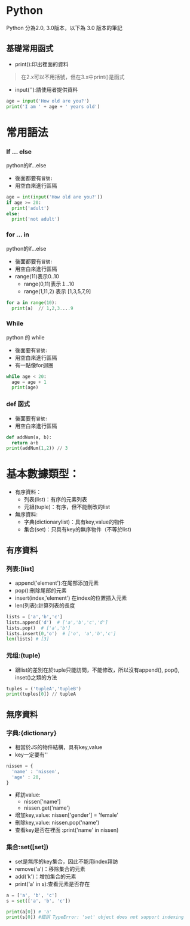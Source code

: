 # Python

Python 分為2.0, 3.0版本，以下為 3.0 版本的筆記

## 基礎常用函式

- print():印出裡面的資料
> 在2.x可以不用括號，但在3.x中print()是函式
- input(''):請使用者提供資料

```python
age = input('How old are you?')
print('I am ' + age + ' years old')
```
# 常用語法

### If ... else

python的if...else 
- 後面都要有`冒號:`
- 用空白來進行區隔

```python
age = int(input('How old are you?'))
if age >= 20:
  print('adult')
else:
  print('not adult')
```

### for ... in

python的if...else 
- 後面都要有`冒號:`
- 用空白來進行區隔
- range(11)表示0..10
  - range(0,11)表示１..10
  - range(1,11,2) 表示 [1,3,5,7,9]

```python
for a in range(10):
  print(a)  // 1,2,3....9
```

### While

python 的 while
- 後面要有`冒號:`
- 用空白來進行區隔
- 有一點像for迴圈

```python
while age < 20:
  age = age + 1
  print(age)
```

### def 函式

- 後面要有`冒號:`
- 用空白來進行區隔

``` python
def addNum(a, b):
  return a+b
print(addNum(1,2)) // 3
```



# 基本數據類型：

- 有序資料：
  - 列表(list)：有序的元素列表
  - 元組(tuple)：有序，但不能刪改的list
- 無序資料:
  - 字典(dictionarylist)：具有key,value的物件
  - 集合(set)：只具有key的無序物件（不等於list)


## 有序資料

### 列表:[list]

- append('element'):在尾部添加元素
- pop():刪除尾部的元素
- insert(index,'element') 在index的位置插入元素
- len(列表):計算列表的長度

```python
lists = ['a','b','c']
lists.append('d')  # ['a','b','c','d']
lists.pop()  # ['a','b']
lists.insert(0,'o')  # ['o', 'a','b','c']
len(lists) # [3]
```

### 元组:(tuple)

- 跟list的差別在於tuple只能訪問，不能修改，所以沒有append(), pop(), inset()之類的方法

```python
tuples = ('tupleA','tupleB')
print(tuples[0]) // tupleA
```

## 無序資料

### 字典:{dictionary}

- 相當於JS的物件結構，具有key,value
- key一定要有''

```python
nissen = {
  'name' : 'nissen',
  'age' : 20,
}
```

- 拜訪value:
  - nissen['name']
  - nissen.get('name')
- 增加key,value: nissen['gender'] = 'female'
- 刪除key,value: nissen.pop('name')
- 查看key是否在裡面 :print('name' in nissen)

### 集合:set([set])

- set是無序的key集合，因此不能用index拜訪
- remove('a')：移除集合的元素
- add('k')：增加集合的元素
- print('a' in s):查看元素是否存在

```python
a = ['a', 'b', 'c']
s = set(['a', 'b', 'c'])

print(a[0]) # 'a'
print(s[0]) #錯誤 TypeError: 'set' object does not support indexing
```


